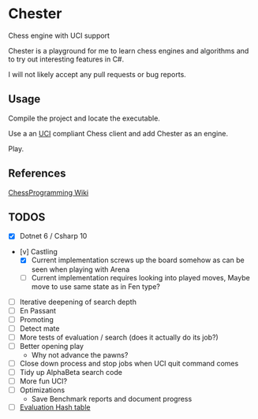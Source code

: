 # Chester
Chess engine with UCI support

Chester is a playground for me to learn chess engines and algorithms and to try out interesting features in C#.

I will not likely accept any pull requests or bug reports.

## Usage

Compile the project and locate the executable.

Use a an [UCI](http://wbec-ridderkerk.nl/html/UCIProtocol.html) compliant Chess client and add Chester as an engine.

Play.

## References

 [ChessProgramming Wiki](https://www.chessprogramming.org/Main_Page)

## TODOS

 - [X] Dotnet 6 / Csharp 10
 - [v] Castling
   - [x] Current implementation screws up the board somehow as can be seen when playing with Arena
   - [ ] Current implementation requires looking into played moves, 
     Maybe move to use same state as in Fen type?
 - [ ] Iterative deepening of search depth
 - [ ] En Passant
 - [ ] Promoting
 - [ ] Detect mate 
 - [ ] More tests of evaluation / search (does it actually do its job?)
 - [ ] Better opening play 
   * Why not advance the pawns?
 - [ ] Close down process and stop jobs when UCI quit command comes
 - [ ] Tidy up AlphaBeta search code
 - [ ] More fun UCI?
 - [ ] Optimizations
   * Save Benchmark reports and document progress
 - [ ] [Evaluation Hash table](https://www.chessprogramming.org/Evaluation_Hash_Table) 
